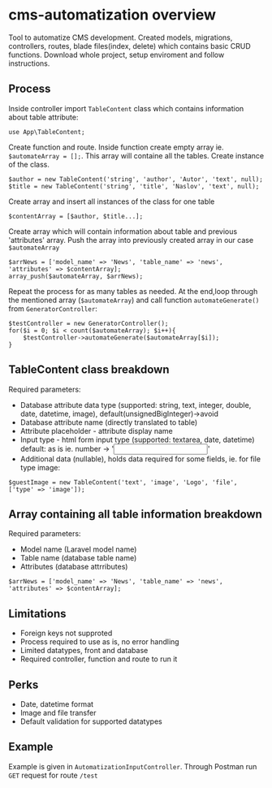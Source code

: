 # cms-automatization overview

Tool to automatize CMS development. Created models, migrations, controllers, routes, blade files(index, delete) which contains basic CRUD functions.
Download whole project, setup enviroment and follow instructions.

## Process
Inside controller import `TableContent` class which contains information about table attribute:

`use App\TableContent;`

Create function and route. Inside function create empty array ie. `$automateArray = [];`. This array will containe all the tables.
Create instance of the class.

```
$author = new TableContent('string', 'author', 'Autor', 'text', null);
$title = new TableContent('string', 'title', 'Naslov', 'text', null);
```
Create array and insert all instances of the class for one table

```
$contentArray = [$author, $title...];
```

Create array which will contain information about table and previous 'attributes' array. Push the array into previously created array in our case `$automateArray`

```
$arrNews = ['model_name' => 'News', 'table_name' => 'news', 'attributes' => $contentArray];
array_push($automateArray, $arrNews);
```

Repeat the process for as many tables as needed.
At the end,loop through the mentioned array (`$automateArray`) and call function `automateGenerate()` from `GeneratorController`:

```
$testController = new GeneratorController();
for($i = 0; $i < count($automateArray); $i++){
    $testController->automateGenerate($automateArray[$i]);
}
```
## TableContent class breakdown

Required parameters:

- Database attribute data type (supported: string, text, integer, double, date, datetime, image), default(unsignedBigInteger)->avoid
- Database attribute name (directly translated to table)
- Attribute placeholder - attribute display name
- Input type - html form input type (supported: textarea, date, datetime) default: as is ie. number -> '<input type="number"/>'
- Additional data (nullable), holds data required for some fields, ie. for file type image:

```
$guestImage = new TableContent('text', 'image', 'Logo', 'file', ['type' => 'image']);
```

## Array containing all table information breakdown

Required parameters:

- Model name (Laravel model name)
- Table name (database table name)
- Attributes (database attrributes)

```
$arrNews = ['model_name' => 'News', 'table_name' => 'news', 'attributes' => $contentArray];
```

## Limitations

- Foreign keys not supproted
- Process required to use as is, no error handling
- Limited datatypes, front and database
- Required controller, function and route to run it

## Perks

- Date, datetime format
- Image and file transfer
- Default validation for supported datatypes

## Example 

Example is given in `AutomatizationInputController`. Through Postman run `GET` request for route `/test`
